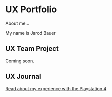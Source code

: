 # UX Portfolio

About me...

My name is Jarod Bauer

## UX Team Project

Coming soon.

## UX Journal

[Read about my experience with the Playstation 4](j01/)
